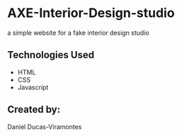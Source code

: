 # AXE-Interior-Design-studio
 a simple website for a fake interior design studio
 



##  **Technologies Used**

- HTML
- CSS
- Javascript




##  **Created by**:



Daniel Ducas-Viramontes
